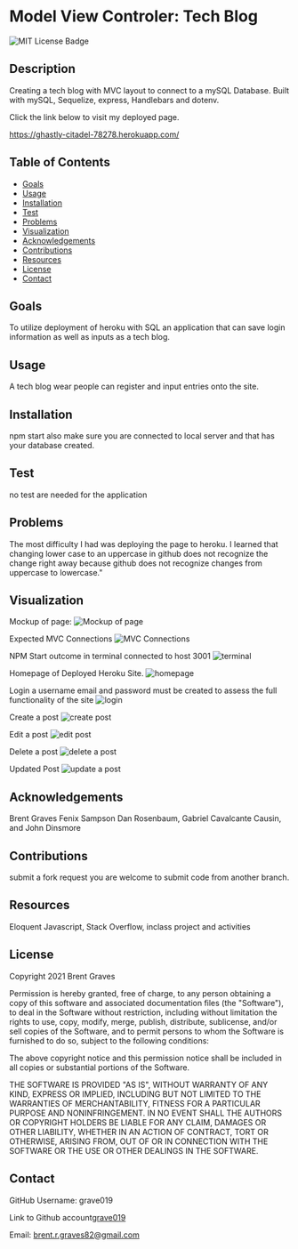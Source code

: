 # Model View Controler: Tech Blog

  ![MIT License Badge](https://img.shields.io/badge/License-MIT-yellow.svg)

  ## Description

  Creating a tech blog with MVC layout to connect to a mySQL Database. Built with mySQL, Sequelize, express, Handlebars and dotenv.
  
  Click the link below to visit my deployed page.

 https://ghastly-citadel-78278.herokuapp.com/

  ## Table of Contents
  
  * [Goals](#goals)
  * [Usage](#usage) 
  * [Installation](#installation)  
  * [Test](#test)
  * [Problems](#problems)
  * [Visualization](#visualization)
  * [Acknowledgements](#acknowledgements)
  * [Contributions](#contributions)
  * [Resources](#resources)
  * [License](#license) 
  * [Contact](#contact) 
  
  ## Goals

  To utilize deployment of heroku with SQL an application that can save login information as well as inputs as a tech blog.

  ## Usage

  A tech blog wear people can register and input entries onto the site.

  ## Installation
  
  npm start also make sure you are connected to local server and that has your database created.

  ## Test

  no test are needed for the application

  ## Problems

  The most difficulty I had was deploying the page to heroku. I learned that changing lower case to an uppercase in github does not recognize the change right away because github does not recognize changes from uppercase to lowercase."

  ## Visualization

Mockup of page:
![Mockup of page](images/mockup.gif)

Expected MVC Connections
![MVC Connections](images/MVC%20expected%20layout.png)

NPM Start outcome in terminal connected to host 3001
![terminal](images/success%20npm%20start.png)

Homepage of Deployed Heroku Site.
![homepage](images/homepage.png)

Login  a username email and password must be created to assess the full functionality of the site
![login](images/login%20failed.png)

Create a post
![create post](images/create%20post.png)

Edit a post
![edit post](images/edit%20post.png)

Delete a post
![delete a post](images/delete%20post.png)

Updated Post
![update a post](images/updated%20board.png)

  ## Acknowledgements

  Brent Graves Fenix Sampson Dan Rosenbaum, Gabriel Cavalcante Causin, and John Dinsmore

  ## Contributions

  submit a fork request you are welcome to submit code from another branch.

  ## Resources
 
  Eloquent Javascript, Stack Overflow, inclass project and activities

  ## License

  Copyright 2021 Brent Graves

  Permission is hereby granted, free of charge, to any person obtaining a copy of this software and associated documentation files (the "Software"), to deal in the Software without restriction, including without limitation the rights to use, copy, modify, merge, publish, distribute, sublicense, and/or sell copies of the Software, and to permit persons to whom the Software is furnished to do so, subject to the following conditions:
  
  The above copyright notice and this permission notice shall be included in all copies or substantial portions of the Software.
  
  THE SOFTWARE IS PROVIDED "AS IS", WITHOUT WARRANTY OF ANY KIND, EXPRESS OR IMPLIED, INCLUDING BUT NOT LIMITED TO THE WARRANTIES OF MERCHANTABILITY, FITNESS FOR A PARTICULAR PURPOSE AND NONINFRINGEMENT. IN NO EVENT SHALL THE AUTHORS OR COPYRIGHT HOLDERS BE LIABLE FOR ANY CLAIM, DAMAGES OR OTHER LIABILITY, WHETHER IN AN ACTION OF CONTRACT, TORT OR OTHERWISE, ARISING FROM, OUT OF OR IN CONNECTION WITH THE SOFTWARE OR THE USE OR OTHER DEALINGS IN THE SOFTWARE.

  ## Contact
  
GitHub Username: grave019
 
Link to Github account[grave019](https://github.com/grave019)

  Email: brent.r.graves82@gmail.com
